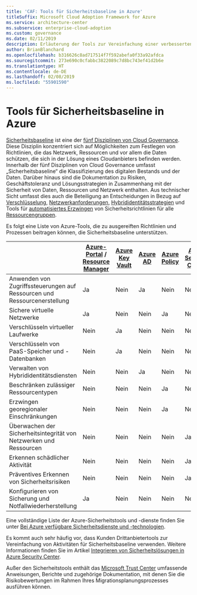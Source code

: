```yaml
---
title: 'CAF: Tools für Sicherheitsbaseline in Azure'
titleSuffix: Microsoft Cloud Adoption Framework for Azure
ms.service: architecture-center
ms.subservice: enterprise-cloud-adoption
ms.custom: governance
ms.date: 02/11/2019
description: Erläuterung der Tools zur Vereinfachung einer verbesserten Sicherheitsbaseline in Azure
author: BrianBlanchard
ms.openlocfilehash: b316626c8ad717514f7f592abefa0f33a92afdca
ms.sourcegitcommit: 273e690c0cfabbc3822089c7d8bc743ef41d2b6e
ms.translationtype: HT
ms.contentlocale: de-DE
ms.lasthandoff: 02/08/2019
ms.locfileid: "55901590"
---
```

# <a name="security-baseline-tools-in-azure"></a>Tools für Sicherheitsbaseline in Azure

[Sicherheitsbaseline](overview.md) ist eine der [fünf Disziplinen von Cloud Governance](../governance-disciplines.md). Diese Disziplin konzentriert sich auf Möglichkeiten zum Festlegen von Richtlinien, die das Netzwerk, Ressourcen und vor allem die Daten schützen, die sich in der Lösung eines Cloudanbieters befinden werden. Innerhalb der fünf Disziplinen von Cloud Governance umfasst „Sicherheitsbaseline“ die Klassifizierung des digitalen Bestands und der Daten. Darüber hinaus sind die Dokumentation zu Risiken, Geschäftstoleranz und Lösungsstrategien in Zusammenhang mit der Sicherheit von Daten, Ressourcen und Netzwerk enthalten. Aus technischer Sicht umfasst dies auch die Beteiligung an Entscheidungen in Bezug auf [Verschlüsselung](../../decision-guides/encryption/overview.md), [Netzwerkanforderungen](../../decision-guides/software-defined-network/overview.md), [Hybrididentitätsstrategien](../../decision-guides/identity/overview.md) und Tools für [automatisiertes Erzwingen](../../decision-guides/policy-enforcement/overview.md) von Sicherheitsrichtlinien für alle [Ressourcengruppen](../../decision-guides/resource-consistency/overview.md).

Es folgt eine Liste von Azure-Tools, die zu ausgereiften Richtlinien und Prozessen beitragen können, die Sicherheitsbaseline unterstützen.

|                                                            | [Azure-Portal](https://azure.microsoft.com/features/azure-portal/) / [Resource Manager](/azure/azure-resource-manager/resource-group-overview)  | [Azure Key Vault](/azure/key-vault)  | [Azure AD](/azure/active-directory/fundamentals/active-directory-whatis) | [Azure Policy](/azure/governance/policy/overview) | [Azure Security Center](/azure/security-center/security-center-intro) | [Azure Monitor](/azure/azure-monitor/overview) |
|------------------------------------------------------------|---------------------------------|-----------------|----------|--------------|-----------------------|---------------|
| Anwenden von Zugriffssteuerungen auf Ressourcen und Ressourcenerstellung   | Ja                             | Nein              | Ja      | Nein            | Nein                     | Nein             |
| Sichere virtuelle Netzwerke                                    | Ja                             | Nein               | Nein        | Ja          | Nein                     | Nein             |
| Verschlüsseln virtueller Laufwerke                                     | Nein                               | Ja             | Nein        | Nein            | Nein                     | Nein             |
| Verschlüsseln von PaaS-Speicher und -Datenbanken                         | Nein                               | Ja             | Nein        | Nein            | Nein                     | Nein             |
| Verwalten von Hybrididentitätsdiensten                            | Nein                               | Nein               | Ja      | Nein            | Nein                     | Nein             |
| Beschränken zulässiger Ressourcentypen                         | Nein                               | Nein               | Nein        | Ja          | Nein                     | Nein             |
| Erzwingen georegionaler Einschränkungen                          | Nein                               | Nein               | Nein        | Ja          | Nein                     | Nein             |
| Überwachen der Sicherheitsintegrität von Netzwerken und Ressourcen          | Nein                               | Nein               | Nein        | Nein            | Ja                   | Ja           |
| Erkennen schädlicher Aktivität                                  | Nein                               | Nein               | Nein        | Nein            | Ja                   | Ja           |
| Präventives Erkennen von Sicherheitsrisiken                        | Nein                               | Nein               | Nein        | Nein            | Ja                   | Nein             |
| Konfigurieren von Sicherung und Notfallwiederherstellung                     | Ja                             | Nein               | Nein        | Nein            | Nein                     | Nein             |

Eine vollständige Liste der Azure-Sicherheitstools und -dienste finden Sie unter [Bei Azure verfügbare Sicherheitsdienste und -technologien](/azure/security/azure-security-services-technologies).

Es kommt auch sehr häufig vor, dass Kunden Drittanbietertools zur Vereinfachung von Aktivitäten für Sicherheitsbaseline verwenden. Weitere Informationen finden Sie im Artikel [Integrieren von Sicherheitslösungen in Azure Security Center](/azure/security-center/security-center-partner-integration).

Außer den Sicherheitstools enthält das [Microsoft Trust Center](https://www.microsoft.com/trustcenter/guidance/risk-assessment) umfassende Anweisungen, Berichte und zugehörige Dokumentation, mit denen Sie die Risikobewertungen im Rahmen Ihres Migrationsplanungsprozesses ausführen können.
